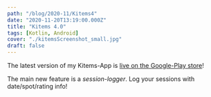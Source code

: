 ```yaml
---
path: "/blog/2020-11/Kitems4"
date: "2020-11-20T13:19:00.000Z"
title: "Kitems 4.0"
tags: [Kotlin, Android]
cover: "./kitemsScreenshot_small.jpg"
draft: false
---
```


The latest version of my Kitems-App is [live on the Google-Play store](https://play.google.com/store/apps/details?id=com.nk.com.nk.tokitelist)!

The main new feature is a _session-logger_. Log your sessions with date/spot/rating info!